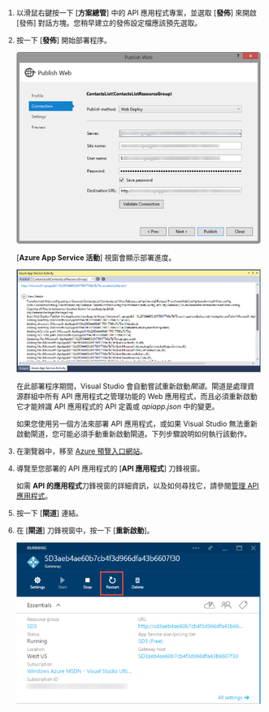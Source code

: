 1. 以滑鼠右鍵按一下 [**方案總管**] 中的 API 應用程式專案，並選取 [**發佈**] 來開啟 [發佈] 對話方塊。您稍早建立的發佈設定檔應該預先選取。 
2. 按一下 [**發佈**] 開始部署程序。
   
    ![部署 API 應用程式](./media/app-service-api-pub-web-deploy/26-5-deployment-success-v3.png)
   
    [**Azure App Service 活動**] 視窗會顯示部署進度。
   
    ![Azure App Service 活動視窗的狀態通知](./media/app-service-api-pub-web-deploy/26-5-deployment-success-v4.png)
   
    在此部署程序期間，Visual Studio 會自動嘗試重新啟動*閘道*。閘道是處理資源群組中所有 API 應用程式之管理功能的 Web 應用程式，而且必須重新啟動它才能辨識 API 應用程式的 API 定義或 *apiapp.json* 中的變更。
   
    如果您使用另一個方法來部署 API 應用程式，或如果 Visual Studio 無法重新啟動閘道，您可能必須手動重新啟動閘道。下列步驟說明如何執行該動作。
3. 在瀏覽器中，移至 [Azure 預覽入口網站](https://portal.azure.com)。
4. 導覽至您部署的 API 應用程式的 [**API 應用程式**] 刀鋒視窗。
   
    如需 **API 的應用程式**刀鋒視窗的詳細資訊，以及如何尋找它，請參閱[管理 API 應用程式](../articles/app-service-api/app-service-api-manage-in-portal.md)。
5. 按一下 [**閘道**] 連結。
6. 在 [**閘道**] 刀鋒視窗中，按一下 [**重新啟動**]。
   
    ![](./media/app-service-api-pub-web-deploy/restartgateway.png)

<!---HONumber=Oct15_HO3-->